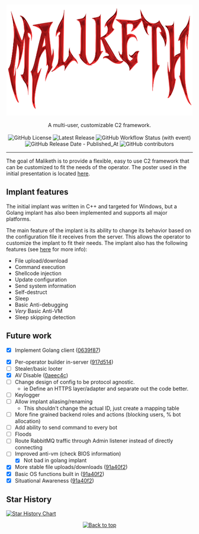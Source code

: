 <!-- Centered logo -->
<p align="center">
  <img src="./data/maliketh_logo.png" alt="Maliketh logo" width="900" height="300"/>
</p>

<p align="center">
  A multi-user, customizable C2 framework.
  <br>
  <br>
  <img alt="GitHub License" src="https://img.shields.io/github/license/cbrnrd/maliketh?style=flat-square&color=ff5733">
  <img alt="Latest Release" src="https://img.shields.io/github/v/release/cbrnrd/maliketh?logo=github&style=flat-square&color=ff5733&link=https%3A%2F%2Fgithub.com%2Fcbrnrd%2Fmaliketh%2Freleases">
  <img alt="GitHub Workflow Status (with event)" src="https://img.shields.io/github/actions/workflow/status/cbrnrd/maliketh/docker-image.yml?style=flat-square">
  <img alt="GitHub Release Date - Published_At" src="https://img.shields.io/github/release-date/cbrnrd/maliketh?style=flat-square&color=ff5733&link=https%3A%2F%2Fgithub.com%2Fcbrnrd%2Fmaliketh%2Freleases">
  <img alt="GitHub contributors" src="https://img.shields.io/github/contributors/cbrnrd/maliketh?style=flat-square&color=ff5733">
</p>

---

The goal of Maliketh is to provide a flexible, easy to use C2 framework that can be customized to fit the needs of the operator. The poster used in the initial presentation is located [here](./data/Maliketh%20C2%20Poster.png).

## Implant features

The initial implant was written in C++ and targeted for Windows, but a Golang implant has also been implemented and supports all major platforms.

The main feature of the implant is its ability to change its behavior based on the configuration file it receives from the server. This allows the operator to customize the implant to fit their needs. The implant also has the following features (see [here](./design/opcodes.md) for more info):

* File upload/download
* Command execution
* Shellcode injection
* Update configuration
* Send system information
* Self-destruct
* Sleep
* Basic Anti-debugging
* *Very* Basic Anti-VM
* Sleep skipping detection

## Future work

- [x] Implement Golang client ([0639f87](https://github.com/cbrnrd/maliketh/commit/0639f8797838469a068d91f095e3307d2d73ecc4))
* [x] Per-operator builder in-server ([917d514](https://github.com/cbrnrd/maliketh/commit/917d514fc6075cc15d0e45b4a1a546e6217e4139))
* [ ] Stealer/basic looter
* [x] AV Disable ([0aeec4c](https://github.com/cbrnrd/maliketh/commit/0aeec4c4be8f1efaeaf15ee3d289507036c691df))
* [ ] Change design of config to be protocol agnostic.
  * ie Define an HTTPS layer/adapter and separate out the code better.
* [ ] Keylogger
* [ ] Allow implant aliasing/renaming
  * This shouldn't change the actual ID, just create a mapping table
* [ ] More fine grained backend roles and actions (blocking users, % bot allocation)
* [ ] Add ability to send command to every bot
* [ ] Floods
* [ ] Route RabbitMQ traffic through Admin listener instead of directly connecting
* [ ] Improved anti-vm (check BIOS information)
  * [x] Not bad in golang implant
* [x] More stable file uploads/downloads ([91a40f2](https://github.com/cbrnrd/maliketh/commit/91a40f2ba1cded5a025004a6143578fa84baec66))
* [x] Basic OS functions built in ([91a40f2](https://github.com/cbrnrd/maliketh/commit/91a40f2ba1cded5a025004a6143578fa84baec66))
* [x] Situational Awareness ([91a40f2](https://github.com/cbrnrd/maliketh/commit/91a40f2ba1cded5a025004a6143578fa84baec66))

## Star History

<a href="https://star-history.com/#cbrnrd/maliketh&Date">
  <picture>
    <source media="(prefers-color-scheme: dark)" srcset="https://api.star-history.com/svg?repos=cbrnrd/maliketh&type=Date&theme=dark" />
    <source media="(prefers-color-scheme: light)" srcset="https://api.star-history.com/svg?repos=cbrnrd/maliketh&type=Date" />
    <img alt="Star History Chart" src="https://api.star-history.com/svg?repos=cbrnrd/maliketh&type=Date" />
  </picture>
</a>

<p align="center"><a href="https://github.com/cbrnrd/maliketh#"><img src="http://randojs.com/images/backToTopButtonTransparentBackground.png" alt="Back to top" height="29"/></a></p>